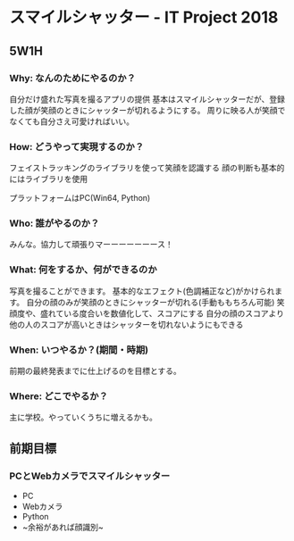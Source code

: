# スマイルシャッター - IT Project 2018

## 5W1H
### Why: なんのためにやるのか？
自分だけ盛れた写真を撮るアプリの提供
基本はスマイルシャッターだが、登録した顔が笑顔のときにシャッターが切れるようにする。
周りに映る人が笑顔でなくても自分さえ可愛ければいい。

### How: どうやって実現するのか？
フェイストラッキングのライブラリを使って笑顔を認識する
顔の判断も基本的にはライブラリを使用

プラットフォームはPC(Win64, Python)

### Who: 誰がやるのか？
みんな。協力して頑張りマーーーーーーース！

### What: 何をするか、何ができるのか
写真を撮ることができます。
基本的なエフェクト(色調補正など)がかけられます。
自分の顔のみが笑顔のときにシャッターが切れる(手動ももちろん可能)
笑顔度や、盛れている度合いを数値化して、スコアにする
自分の顔のスコアより他の人のスコアが高いときはシャッターを切れないようにもできる

### When: いつやるか？(期間・時期)
前期の最終発表までに仕上げるのを目標とする。

### Where: どこでやるか？
主に学校。やっていくうちに増えるかも。

## 前期目標
### PCとWebカメラでスマイルシャッター
- PC
- Webカメラ
- Python
- ~余裕があれば顔識別~
